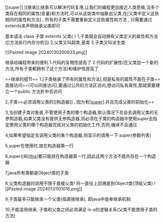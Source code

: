[[super]]
[[继承]]:继承可以解决代码复用,让我们的编程更加接近人类思维,当多个类存在相同的属性(变量)和方法时,可以从这些类中抽象出父类,在[父类中定义这些相同的属性和方法] , 所有的子类不需要重新定义这些属性和方法 , 只需要通过extends来声明继承父类即可

基本语法
class 子类 extends 父类{
}
1,子类就会自动拥有父类定义的属性和方法([[方法执行内存分析]]) 
2,父类又叫超类,基类
3,子类又叫派生类

![[Pasted image 20240130200933.png]]

继承给编程带来的便利
1.代码的复用性提高了
2.代码的扩展性(在父类加一个新的方法,所有子类都拥有了这个方法)和维护性提高了

==继承的细节==
1.[子类继承了所有的属性和方法],但是私有的属性不能在子类==直接访问==(可以间接访问),要通过公共的方法区访问,想访问私有属性,那就需要建立一个public 方法折中去访问

2,子类==必须调用父类的[[构造器]] , 因为有[[super]]().并且完成父类的初始化==

3,当创建子类对象是,不管使用子类的哪个构造器,默认情况下总会去调用父类的无参构造器,如果父类没有提供无参构造器,则必须在子类的构造器中使用super去指定使用父类的哪个构造器完成对父类的初始化工作,否则,编译不会通过

4,如果希望指定去调用父类的某个构造器,则显示的调用一下:super(参数列表)

5,super在使用时,放在构造器第一行

6,super()和[[this]]()都只能放在构造器第一行,因此这两个方法不能共存在一个构造器

7,java所有类都是Object类的子类

8,父类构造器的调用不限于直接父类! 将一直往上回溯直到Object类(顶级父类)
![[Pasted image 20240131101016.png]]

9,子类最多只能继承一个父类(指直接继承), 即java中是单继承机制

10,不能滥用继承, 子类和父类之间必须满足 is-a的逻辑关系(父类不能使用子类的方法)